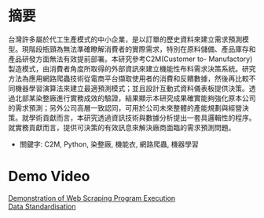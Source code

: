 # 摘要
台灣許多屬於代工生產模式的中小企業，是以訂單的歷史資料來建立需求預測模型。現階段瓶頸為無法準確瞭解消費者的實際需求，特別在原料儲備、產品庫存和產品研發方面無法有效提前部署。本研究參考C2M(Customer to- Manufactory)製造模式，由消費者角度所取得的外部資訊來建立機能性布料需求決策系統。研究方法為應用網路爬蟲技術從電商平台擷取使用者的消費和反饋數據，然後再比較不同機器學習演算法來建立最適預測模式；並且設計互動式資料儀表板提供決策。透過北部某染整廠進行實務成效的驗證，結果顯示本研究成果確實能夠強化原本公司的需求預測；另外公司高層一致認同，可用於公司未來整體的產能規劃與經營決策。就學術貢獻而言，本研究透過資訊技術與數據分析提出一套具邏輯性的程序。就實務貢獻而言，提供可決策的有效訊息來解決廠商面臨的需求預測問題。  
* 關鍵字: C2M, Python, 染整廠, 機能衣, 網路爬蟲, 機器學習  
# Demo Video
[Demonstration of Web Scraping Program Execution](https://www.youtube.com/embed/RYEOXuSwTiQ)   
[Data Standardisation](https://www.youtube.com/embed/RYEOXuSwTiQ)    
